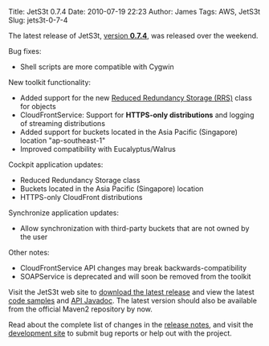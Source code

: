 Title: JetS3t 0.7.4
Date: 2010-07-19 22:23
Author: James
Tags: AWS, JetS3t
Slug: jets3t-0-7-4

The latest release of JetS3t, [version **0.7.4**][], was released over
the weekend.

Bug fixes:

-   Shell scripts are more compatible with Cygwin

New toolkit functionality:

-   Added support for the new [Reduced Redundancy Storage (RRS)][] class
    for objects
-   CloudFrontService: Support for **HTTPS-only distributions** and
    logging of streaming distributions
-   Added support for buckets located in the Asia Pacific (Singapore)
    location "ap-southeast-1"
-   Improved compatibility with Eucalyptus/Walrus

Cockpit application updates:

-   Reduced Redundancy Storage class
-   Buckets located in the Asia Pacific (Singapore) location
-   HTTPS-only CloudFront distributions

Synchronize application updates:

-   Allow synchronization with third-party buckets that are not owned by
    the user

Other notes:

-   CloudFrontService API changes may break backwards-compatibility
-   SOAPService is deprecated and will soon be removed from the toolkit

Visit the JetS3t web site to [download the latest release][version
**0.7.4**] and view the latest [code samples][] and [API Javadoc][]. The
latest version should also be available from the official Maven2
repository by now.

Read about the complete list of changes in the [release notes][], and
visit the [development site][] to submit bug reports or help out with
the project.

  [version **0.7.4**]: http://jets3t.s3.amazonaws.com/downloads.html
  [Reduced Redundancy Storage (RRS)]: http://jets3t.s3.amazonaws.com/toolkit/code-samples.html#rrs
  [code samples]: http://jets3t.s3.amazonaws.com/toolkit/code-samples.html
  [API Javadoc]: http://jets3t.s3.amazonaws.com/api/index.html
  [release notes]: http://jets3t.s3.amazonaws.com/RELEASE_NOTES.txt
  [development site]: http://bitbucket.org/jmurty/jets3t/
